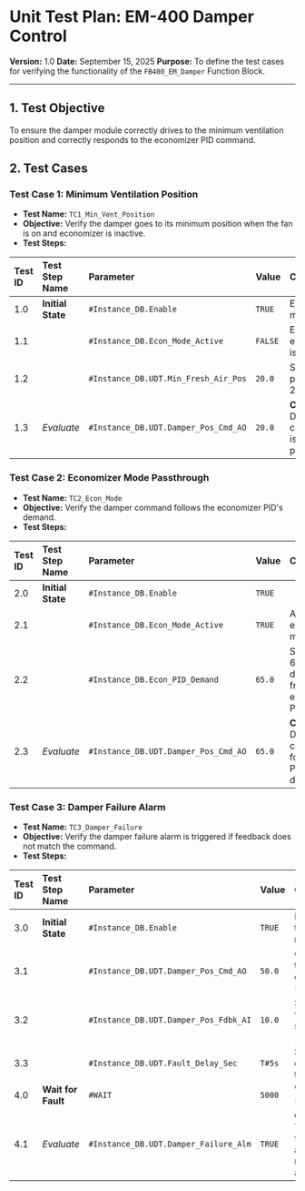 # Unit Test Plan: EM-400 Damper Control

**Version:** 1.0
**Date:** September 15, 2025
**Purpose:** To define the test cases for verifying the functionality of the `FB400_EM_Damper` Function Block.

---

## 1. Test Objective

To ensure the damper module correctly drives to the minimum ventilation position and correctly responds to the economizer PID command.

## 2. Test Cases

### Test Case 1: Minimum Ventilation Position

*   **Test Name:** `TC1_Min_Vent_Position`
*   **Objective:** Verify the damper goes to its minimum position when the fan is on and economizer is inactive.
*   **Test Steps:**

| Test ID | Test Step Name | Parameter | Value | Comment |
| :--- | :--- | :--- | :--- | :--- |
| 1.0 | **Initial State** | `#Instance_DB.Enable` | `TRUE` | Enable the module. |
| 1.1 | | `#Instance_DB.Econ_Mode_Active` | `FALSE` | Ensure economizer is off. |
| 1.2 | | `#Instance_DB.UDT.Min_Fresh_Air_Pos`| `20.0` | Set min position to 20%. |
| 1.3 | *Evaluate* | `#Instance_DB.UDT.Damper_Pos_Cmd_AO`| `20.0` | **Check:** Damper command is at min position. |

### Test Case 2: Economizer Mode Passthrough

*   **Test Name:** `TC2_Econ_Mode`
*   **Objective:** Verify the damper command follows the economizer PID's demand.
*   **Test Steps:**

| Test ID | Test Step Name | Parameter | Value | Comment |
| :--- | :--- | :--- | :--- | :--- |
| 2.0 | **Initial State** | `#Instance_DB.Enable` | `TRUE` | |
| 2.1 | | `#Instance_DB.Econ_Mode_Active`| `TRUE` | Activate economizer mode. |
| 2.2 | | `#Instance_DB.Econ_PID_Demand` | `65.0` | Simulate 65% demand from economizer PID. |
| 2.3 | *Evaluate* | `#Instance_DB.UDT.Damper_Pos_Cmd_AO`| `65.0` | **Check:** Damper command follows the PID demand. |

### Test Case 3: Damper Failure Alarm

*   **Test Name:** `TC3_Damper_Failure`
*   **Objective:** Verify the damper failure alarm is triggered if feedback does not match the command.
*   **Test Steps:**

| Test ID | Test Step Name | Parameter | Value | Comment |
| :--- | :--- | :--- | :--- | :--- |
| 3.0 | **Initial State** | `#Instance_DB.Enable` | `TRUE` | Enable the module. |
| 3.1 | | `#Instance_DB.UDT.Damper_Pos_Cmd_AO` | `50.0` | Command the damper to 50%. |
| 3.2 | | `#Instance_DB.UDT.Damper_Pos_Fdbk_AI`| `10.0` | Simulate feedback stuck at 10%. |
| 3.3 | | `#Instance_DB.UDT.Fault_Delay_Sec` | `T#5s` | Set fault delay for the test. |
| 4.0 | **Wait for Fault** | `#WAIT` | `5000` | Wait for 5000 ms. |
| 4.1 | *Evaluate* | `#Instance_DB.UDT.Damper_Failure_Alm`| `TRUE` | **Check:** The failure alarm is now active. |
